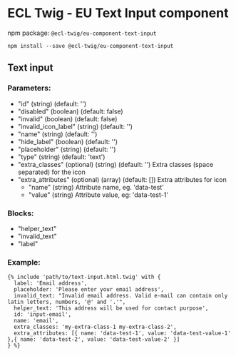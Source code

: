 # ECL Twig - EU Text Input component

npm package: `@ecl-twig/eu-component-text-input`

```shell
npm install --save @ecl-twig/eu-component-text-input
```

## Text input

### Parameters:

- "id" (string) (default: '')
- "disabled" (boolean) (default: false)
- "invalid" (boolean) (default: false)
- "invalid_icon_label" (string) (default: '')
- "name" (string) (default: '')
- "hide_label" (boolean) (default: '')
- "placeholder" (string) (default: '')
- "type" (string) (default: 'text')
- "extra_classes" (optional) (string) (default: '') Extra classes (space separated) for the icon
- "extra_attributes" (optional) (array) (default: []) Extra attributes for icon
  - "name" (string) Attribute name, eg. 'data-test'
  - "value" (string) Attribute value, eg: 'data-test-1'

### Blocks:

- "helper_text"
- "invalid_text"
- "label"

### Example:

```twig
{% include 'path/to/text-input.html.twig' with {
  label: 'Email address',
  placeholder: 'Please enter your email address',
  invalid_text: "Invalid email address. Valid e-mail can contain only latin letters, numbers, '@' and '.'",
  helper_text: 'This address will be used for contact purpose',
  id: 'input-email',
  name: 'email',
  extra_classes: 'my-extra-class-1 my-extra-class-2',
  extra_attributes: [{ name: 'data-test-1', value: 'data-test-value-1' },{ name: 'data-test-2', value: 'data-test-value-2' }]
} %}
```
